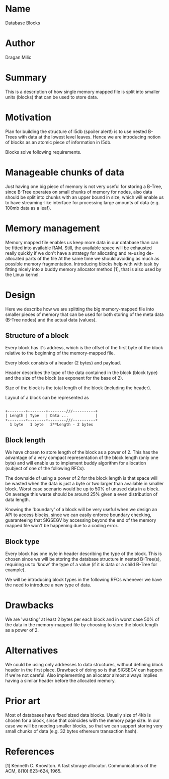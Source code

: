 # Name
[name]: #name

Database Blocks

# Author
[author]: #author

Dragan Milic

# Summary
[summary]: #summary

This is a description of how single memory mapped file is split into smaller units (blocks) that can be used to store data.

# Motivation
[motivation]: #motivation

Plan for building the structure of l5db (spoiler alert!) is to use nested B-Trees with data at the lowest level leaves.
Hence we are introducing notion of blocks as an atomic piece of information in l5db.

Blocks solve following requirements.

# Manageable chunks of data

Just having one big piece of memory is not very useful for storing a B-Tree, since B-Tree operates on small chunks of memory for nodes, also data should be split into chunks with an upper bound in size, which will enable us to have streaming-like interface for processing large amounts of data (e.g. 100mb data as a leaf).

# Memory management

Memory mapped file enables us keep more data in our database than can be fitted into available RAM.
Still, the available space will be exhausted really quickly if we don't have a strategy for allocating and re-using de-allocated parts of the file
At the same time we should avoiding as much as possible memory fragmentation.
Introducing blocks help with with task by fitting nicely into a buddy memory allocator method [1], that is also used by the Linux kernel.

# Design
[design]: #design

Here we describe how we are splitting the big memory-mapped file into smaller pieces of memory that can be used for both storing of the meta data (B-Tree nodes) and the actual data (values).

## Structure of a block

Every block has it's address, which is the offset of the first byte of the block relative to the beginning of the memory-mapped file.

Every block consists of a header (2 bytes) and payload.

Header describes the type of the data contained in the block (block type) and the size of the block (as exponent for the base of 2).

Size of the block is the total length of the block (including the header).

Layout of a block can be represented as 

```

+--------+--------+--------///----------+
| Length | Type   | Data ...            |
+--------+--------+--------///----------+
  1 byte   1 byte   2**Length - 2 bytes
```

## Block length

We have chosen to store length of the block as a power of 2.
This has the advantage of a very compact representation of the block length (only one byte)
and will enable us to implement buddy algorithm for allocation (subject of one of the following RFCs).

The downside of using a power of 2 for the block length is that space will be wasted when the data is just a byte or two larger than available in smaller block.
Worst case scenario would be up to 50% of unused data in a block.
On average this waste should be around 25% given a even distribution of data length.

Knowing the 'boundary' of a block will be very useful when we design an API to access blocks, since we can easily enforce boundary checking, guaranteeing that SIGSEGV by accessing beyond the end of the memory mapped file won't be happening due to a coding error..

## Block type

Every block has one byte in header describing the type of the block.
This is chosen since we will be storing the database structure in nested B-Tree(s), requiring us to 'know' the type of a value (if it is data or a child B-Tree for example).

We will be introducing block types in the following RFCs whenever we have the need to introduce a new type of data.

# Drawbacks
[drawbacks]: #drawbacks

We are 'wasting' at least 2 bytes per each block and in worst case 50% of the data in the memory-mapped file by choosing to store the block length as a power of 2.

# Alternatives
[alternatives]: #alternatives

We could be using only addresses to data structures, without defining block header in the first place.
Drawback of doing so is that SIGSEGV can happen if we're not careful.
Also implementing an allocator almost always implies having a similar header before the allocated memory.


# Prior art
[prior-art]: #prior-art

Most of databases have fixed sized data blocks. 
Usually size of 4kb is chosen for a block, since that coincides with the memory page size.
In our case we will be needing smaller blocks, so that we can support storing very small chunks of data (e.g. 32 bytes ethereum transaction hash).


# References

[1] Kenneth C. Knowlton. A fast storage allocator. Communications of the ACM, 8(10):623–624, 1965.
